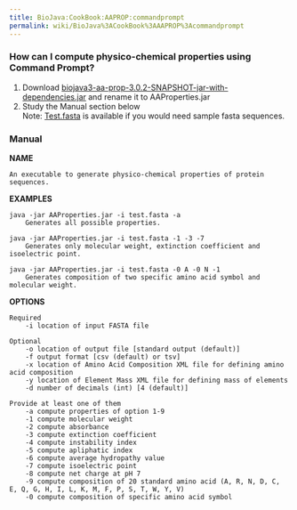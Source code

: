 ```yaml
---
title: BioJava:CookBook:AAPROP:commandprompt
permalink: wiki/BioJava%3ACookBook%3AAAPROP%3Acommandprompt
---
```


### How can I compute physico-chemical properties using Command Prompt?

1) Download
[biojava3-aa-prop-3.0.2-SNAPSHOT-jar-with-dependencies.jar](http://www.biojava.org/download/maven/org/biojava/biojava3-aa-prop/3.0.2-SNAPSHOT/biojava3-aa-prop-3.0.2-SNAPSHOT-jar-with-dependencies.jar)
and rename it to AAProperties.jar  
2) Study the Manual section below  
Note: [Test.fasta](Test.fasta "wikilink") is available if you would need
sample fasta sequences.

### Manual

<b>NAME</b>

    An executable to generate physico-chemical properties of protein sequences.

<b>EXAMPLES</b>

    java -jar AAProperties.jar -i test.fasta -a
        Generates all possible properties.

    java -jar AAProperties.jar -i test.fasta -1 -3 -7
        Generates only molecular weight, extinction coefficient and isoelectric point.

    java -jar AAProperties.jar -i test.fasta -0 A -0 N -1
        Generates composition of two specific amino acid symbol and molecular weight.

<b>OPTIONS</b>

    Required
        -i location of input FASTA file

    Optional
        -o location of output file [standard output (default)]
        -f output format [csv (default) or tsv]
        -x location of Amino Acid Composition XML file for defining amino acid composition
        -y location of Element Mass XML file for defining mass of elements
        -d number of decimals (int) [4 (default)]

    Provide at least one of them
        -a compute properties of option 1-9
        -1 compute molecular weight
        -2 compute absorbance
        -3 compute extinction coefficient
        -4 compute instability index
        -5 compute apliphatic index
        -6 compute average hydropathy value
        -7 compute isoelectric point
        -8 compute net charge at pH 7
        -9 compute composition of 20 standard amino acid (A, R, N, D, C, E, Q, G, H, I, L, K, M, F, P, S, T, W, Y, V)
        -0 compute composition of specific amino acid symbol
